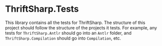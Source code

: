 # ThriftSharp.Tests

This library contains all the tests for ThriftSharp. The structure of this
project should follow the structure of the projects it tests. For example, any
tests for `ThriftSharp.Antlr` should go into an `Antlr` folder, and
`ThriftSharp.Compilation` should go into `Compilation`, etc.
